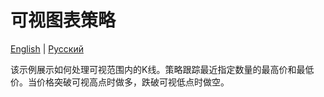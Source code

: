 # 可视图表策略
[English](README.md) | [Русский](README_ru.md)

该示例展示如何处理可视范围内的K线。策略跟踪最近指定数量的最高价和最低价。当价格突破可视高点时做多，跌破可视低点时做空。
